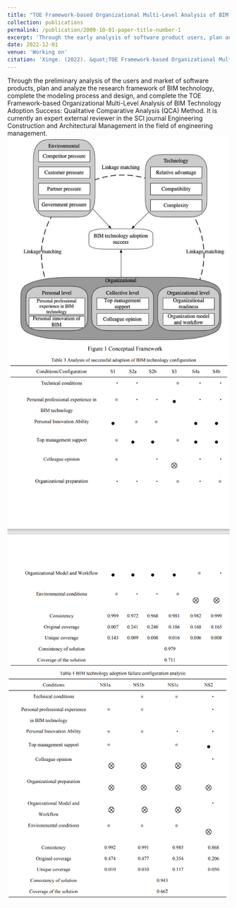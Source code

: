 ```yaml
---
title: "TOE Framework-based Organizational Multi-Level Analysis of BIM Technology Adoption Success: Qualitative Comparative Analysis (QCA) Method"
collection: publications
permalink: /publication/2009-10-01-paper-title-number-1
excerpt: 'Through the early analysis of software product users, plan and analyze the research framework of BIM, and complete the modeling process and design.'
date: 2022-12-01
venue: 'Working on'
citation: 'Xinge. (2022). &quot;TOE Framework-based Organizational Multi-Level Analysis of BIM Technology Adoption Success: Qualitative Comparative Analysis (QCA) Method.&quot; <i>Working on</i>. 1(1).'
---
```

Through the preliminary analysis of the users and market of software products, plan and analyze the research framework of BIM technology, complete the modeling process and design, and complete the TOE Framework-based Organizational Multi-Level Analysis
of BIM Technology Adoption Success: Qualitative Comparative Analysis (QCA) Method. It is currently an expert external reviewer in 
the SCI journal Engineering Construction and Architectural Management in the field of engineering management.
<br/><img src='/images/QCA1.png'><br/><img src='/images/QCA2.png'><br/><img src='/images/QCA3.png'>

